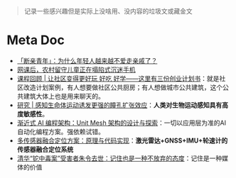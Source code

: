 > 记录一些感兴趣但是实际上没啥用、没内容的垃圾文或藏金文

# Meta Doc

- [「断亲青年」：为什么年轻人越来越不爱走亲戚了？](https://mp.weixin.qq.com/s/X5m5zN6vlOoWdXqSlEuGnA)
- [网课后，农村留守儿童正在塌陷式沉迷手机](https://mp.weixin.qq.com/s/jSH0WTGrABZg4jRA9g21YA)
- [课程回顾 | 让社区变得更好玩 好吃 好学——这里有三份创业计划书](https://mp.weixin.qq.com/s/7EcPiAOxjM-EkGY7Hj6sZA)：就是社区改造计划案例，有人想要做社区公共厨房；有人想做城市公共建筑，这个公共建筑大体上也是用来聊天的。
- [研究 | 感知生命体运动诱发更强的瞳孔扩张效应](https://mp.weixin.qq.com/s/_VpTPIK7v8qtX23jogotsQ)：**人类对生物运动感知具有高度敏感性**。
- [渐近式 AI 编程架构：Unit Mesh 架构的设计与探索](https://mp.weixin.qq.com/s/ZQ2ia_wjCEkSKzLEgfZJrQ)：一切以应用层为准的AI自动化编程方案。强依赖试错。
- [多传感器融合定位方案：原理与代码实现](https://mp.weixin.qq.com/s/JYQ_v3U3cm1EuAgs7MsTsQ)：**激光雷达+GNSS+IMU+轮速计的传感器融合定位系统**
- [清华“铊中毒案”受害者朱令去世：记住也是一种不放弃的态度](https://mp.weixin.qq.com/s/KktsfKi48TfOUe03QMG0MA)：记住是一种媒体的价值

